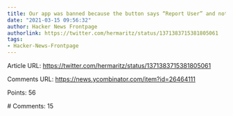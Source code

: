 ```yaml
---
title: Our app was banned because the button says “Report User” and not just “Report”
date: "2021-03-15 09:56:32"
author: Hacker News Frontpage
authorlink: https://twitter.com/hermaritz/status/1371383715381805061
tags:
- Hacker-News-Frontpage
---
```


<p>Article URL: <a href="https://twitter.com/hermaritz/status/1371383715381805061">https://twitter.com/hermaritz/status/1371383715381805061</a></p>
<p>Comments URL: <a href="https://news.ycombinator.com/item?id=26464111">https://news.ycombinator.com/item?id=26464111</a></p>
<p>Points: 56</p>
<p># Comments: 15</p>
